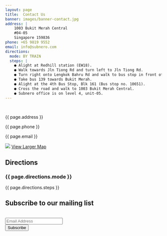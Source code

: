 ```yaml
---
layout: page
title:  Contact Us
banner: images/banner-contact.jpg
address: |
    1003 Bukit Merah Central
    #04-05
    Singapore 159836
phone: +65 9819 9552
email: info@subnero.com
directions: 
  mode: BY TRAIN
  steps: |
    ● Alight at Redhill station (EW18).
    ● Walk towards Jln Tiong Rd and turn left to Jln Tiong Rd.
    ● Turn right onto Lengkok Bahru Rd and walk to bus stop in front of Blk 63b (Bus stop no. 10421).
    ● Take bus 139 towards Bukit Merah.
    ● Alight at the 4th Bus Stop, Blk 161 (Bus stop no. 10651).
    ● Cross the road and walk to 1003 Bukit Merah Central.
    ● Subnero office is on level 4, unit-05.
---
```

<div class='contacts' >
  <div class="large-6 col1">
  	<br>
    <div class="vcard">
    	<p class="distributor-addr">{{ page.address }}</p>
    	<p class="adr">{{ page.phone }}</p>
    	<p class="adr">{{ page.email }}</p>
    </div>
    <img src="{{site.baseurl}}/images/map.png">
    <a href="https://www.google.com/maps/place/1003+Bukit+Merah+Central,+Singapore+159836" target="_blank">View Larger Map</a>
  </div>
  <div class='large-6 col2'>
  <!-- This script is for hiding and showing the directions-->
    <div class='direct'>
      <h2>Directions</h2>
      <div id='toggleText'>
       <h3>{{ page.directions.mode }}</h3>
       <p class="distributor-addr">{{ page.directions.steps }}</p>
      </div>
    </div>
  </div>
</div>
<div class="contacts">
  <div class='col2'>
  <!-- Begin MailChimp Signup Form -->
  <link href="//cdn-images.mailchimp.com/embedcode/classic-081711.css" rel="stylesheet" type="text/css">
  <div id="mc_embed_signup">
    <form action="https://subnero.us7.list-manage.com/subscribe/post?u=811e26d10d9db76f9cb42f9f6&amp;id=d988ad864f" method="post" id="mc-embedded-subscribe-form" name="mc-embedded-subscribe-form">
      <h2>Subscribe to our mailing list</h2>
      <br>
      <div class="mc-field-group">
          <input type="email" value="" name="EMAIL" class="required email" id="mce-EMAIL" placeholder="Email Address">
      </div>
      <div id="mce-responses" class="clear">
          <div class="response" id="mce-error-response" style="display:none"></div>
          <div class="response" id="mce-success-response" style="display:none"></div>
      </div>
      <!-- real people should not fill this in and expect good things - do not remove this or risk form bot signups-->
      <div style="position: absolute; left: -5000px;">
          <input type="text" name="b_811e26d10d9db76f9cb42f9f6_d988ad864f" value="">
      </div>
      <div class="clear">
          <input type="submit" value="Subscribe" name="subscribe" id="mc-embedded-subscribe" class="button" style="margin:0,0,0,0;">
      </div>
    </form>
  </div>
  <script type="text/javascript" src="./contact.js"></script>
  <!--End mc_embed_signup-->
  </div>
</div>

<div class='spacing'></div>
<div class='spacing'></div>
